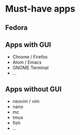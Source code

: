 <h1>Must-have apps</h1>

<h2>Fedora</h2>

<h2>Apps with GUI</h2>
<ul>
  <li>Chrome / Firefox</li>
  <li>Atom / Emacs</li>
  <li>GNOME Terminal</li>
  <li>...</li>
</ul>

<h2>Apps without GUI</h2>
<ul>
  <li>neovim / vim</li>
  <li>nano</li>
  <li>mc</li>
  <li>tmux</li>
  <li>fish</li>
  <li>...</li>
</ul>
